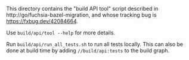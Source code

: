 This directory contains the "build API tool" script described
in http://go/fuchsia-bazel-migration, and whose tracking bug is
https://fxbug.dev/42084664.

Use `build/api/tool --help` for more details.

Run `build/api/run_all_tests.sh` to run all tests locally. This
can also be done at build time by adding `//build/api:tests`
to the build graph.

